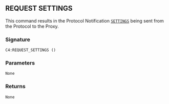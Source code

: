 ## REQUEST SETTINGS

This command results in the Protocol Notification [`SETTINGS`][1] being sent from the Protocol to the Proxy.


### Signature

`C4:REQUEST_SETTINGS ()`


### Parameters

`None`


### Returns

`None`

[1]:	https://control4.github.io/docs-driverworks-proxyprotocol/#settings